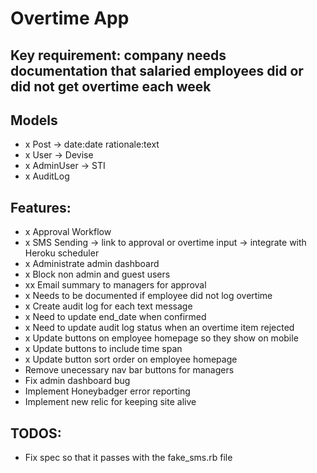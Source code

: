 # Overtime App

## Key requirement: company needs documentation that salaried employees did or did not get overtime each week

## Models
- x Post -> date:date rationale:text
- x User -> Devise
- x AdminUser -> STI
- x AuditLog

## Features:
- x Approval Workflow
- x SMS Sending -> link to approval or overtime input -> integrate with Heroku scheduler
- x Administrate admin dashboard
- x Block non admin and guest users
- xx Email summary to managers for approval
- x Needs to be documented if employee did not log overtime
- x Create audit log for each text message
- x Need to update end_date when confirmed
- x Need to update audit log status when an overtime item rejected
- x Update buttons on employee homepage so they show on mobile
- x Update buttons to include time span
- x Update button sort order on employee homepage
- Remove unecessary nav bar buttons for managers
- Fix admin dashboard bug
- Implement Honeybadger error reporting
- Implement new relic for keeping site alive

## TODOS:
- Fix spec so that it passes with the fake_sms.rb file